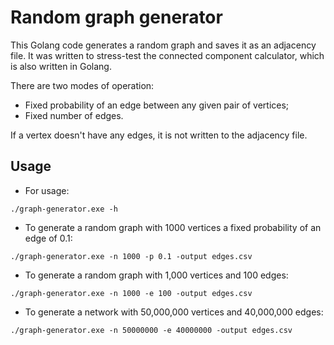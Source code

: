 # Random graph generator

This Golang code generates a random graph and saves it as an adjacency file. It was written to stress-test the connected component calculator, which is also written in Golang.

There are two modes of operation:

- Fixed probability of an edge between any given pair of vertices;
- Fixed number of edges.

If a vertex doesn't have any edges, it is not written to the adjacency file.

## Usage

- For usage:

```
./graph-generator.exe -h
```

- To generate a random graph with 1000 vertices a fixed probability of an edge of 0.1:

```
./graph-generator.exe -n 1000 -p 0.1 -output edges.csv
```

- To generate a random graph with 1,000 vertices and 100 edges:

```
./graph-generator.exe -n 1000 -e 100 -output edges.csv
```

- To generate a network with 50,000,000 vertices and 40,000,000 edges:

```
./graph-generator.exe -n 50000000 -e 40000000 -output edges.csv
```
